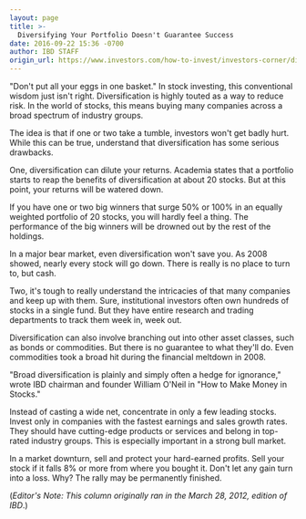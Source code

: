 ```yaml
---
layout: page
title: >-
  Diversifying Your Portfolio Doesn't Guarantee Success
date: 2016-09-22 15:36 -0700
author: IBD STAFF
origin_url: https://www.investors.com/how-to-invest/investors-corner/diversifying-your-portfolio-doesnt-guarantee-success
---
```





"Don't put all your eggs in one basket." In stock investing, this conventional wisdom just isn't right. Diversification is highly touted as a way to reduce risk. In the world of stocks, this means buying many companies across a broad spectrum of industry groups.


The idea is that if one or two take a tumble, investors won't get badly hurt. While this can be true, understand that diversification has some serious drawbacks.


One, diversification can dilute your returns. Academia states that a portfolio starts to reap the benefits of diversification at about 20 stocks. But at this point, your returns will be watered down.


If you have one or two big winners that surge 50% or 100% in an equally weighted portfolio of 20 stocks, you will hardly feel a thing. The performance of the big winners will be drowned out by the rest of the holdings.


In a major bear market, even diversification won't save you. As 2008 showed, nearly every stock will go down. There is really is no place to turn to, but cash.


Two, it's tough to really understand the intricacies of that many companies and keep up with them. Sure, institutional investors often own hundreds of stocks in a single fund. But they have entire research and trading departments to track them week in, week out.


Diversification can also involve branching out into other asset classes, such as bonds or commodities. But there is no guarantee to what they'll do. Even commodities took a broad hit during the financial meltdown in 2008.


"Broad diversification is plainly and simply often a hedge for ignorance," wrote IBD chairman and founder William O'Neil in "How to Make Money in Stocks."


Instead of casting a wide net, concentrate in only a few leading stocks. Invest only in companies with the fastest earnings and sales growth rates. They should have cutting-edge products or services and belong in top-rated industry groups. This is especially important in a strong bull market.


In a market downturn, sell and protect your hard-earned profits. Sell your stock if it falls 8% or more from where you bought it. Don't let any gain turn into a loss. Why? The rally may be permanently finished.


(*Editor's Note: This column originally ran in the March 28, 2012, edition of IBD*.)




